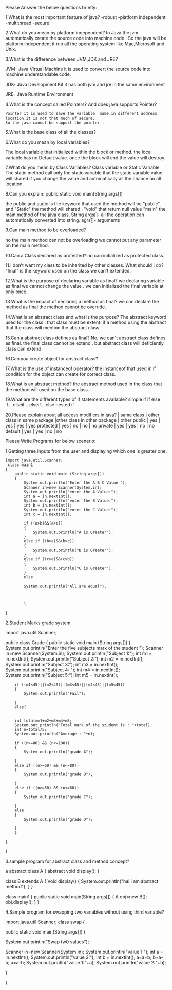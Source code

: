 Please Answer the below questions briefly:


1.What is the most important feature of java?
-robust
-platform independent
-multithread
-secure


2.What do you mean by platform independent?
In Java the jvm automatically create the source code into machine code .
So the java will be platform independent it run all the operating system like Mac,Microsoft and Unix.

3.What is the difference between JVM,JDK and JRE?

JVM- Java Virtual Machine 
it is used to convert the source code into machine understandable code.

JDK- Java Development Kit
it has both jvm and jre in the same environment

JRE- Java Runtime Environment 

4.What is the concept called Pointers? And does java supports Pointer?

	Pointer it is used to save the variable  name in different address location.it is not that much of secure.
	So the java cannot be support the pointer . 	

5.What is the base class of all the classes?



6.What do you mean by local variables?

The local variable that initialized within the block or method. the local variable has no Default value.
once the block will end the value will destroy.

7.What do you mean by Class Variables?
 Class variable or Static Variable
 The static method call only the static variable
 that the static variable value will shared if you change the value and automatically all the chance on all location.

8.Can you explain: public static void main(String args[])

the public and static is the keyword that used the method will be "public". and "Static" the method will shared .
 "void" that return null value "main"  the main method of the java class.
 String args[]- all the operation can automatically converted into string. agrs[]- arguments 

9.Can main method to be overloaded?

no the main method can not be overloading we cannot put any parameter on the main method. 

10.Can a Class declared as protected?
no can initialized as protected class.



11.I don’t want my class to be inherited by other classes. What should I do?
"final" is the keyword used on the class we can't extended. 

12.What is the purpose of declaring variable as final?
 we declaring variable as final we cannot change the value .
 we can initialized the final variable at only once. 

13.What is the impact of declaring a method as final?
we can declare the method as final the method cannot be override.


14.What is an abstract class and what is the purpose?
The abstract keyword used for the class . that class must be extent. 
if a method using the abstract that the class will mention the abstract class. 

15.Can a abstract class defines as final?
No, we can't abstract class defines as final.
the final class cannot be extend .
but abstract class will deficiently class can extend.

16.Can you create object for abstract class?



17.What is the use of instanceof operator?
 the instanceof that used in if condition for the object can create for correct class.  

18.What is an abstract method?
the abstract method used in the class that the method will used on the base class.


19.What are the different types of if statements available?
simple if 
if else
if... elseif... elseif... else
nested if



20.Please explain about all access modifiers in java?
			|	same class	|	other class in same package |other class in other package 	|	other
public 		|		yes		|			yes					|		yes						| 	yes	
protected	|		yes		|			no					|		no						|	no
private		|		yes		|			yes					|		no						|	no
default		|		yes		|			yes					|		no						|	no



Please Write Programs for below scenario:

1.Getting three inputs from the user and displaying which one is greater one.

	import java.util.Scanner;
	 class main1
	{
		public static void main (String args[])
		{
			System.out.println("Enter the A B C Value ");
			Scanner in=new Scanner(System.in);
			System.out.println("enter the A Value:");
			int a = in.nextInt();
			System.out.println("enter the B Value:");
			int b = in.nextInt();
			System.out.println("enter the C Value:");
			int c = in.nextInt();

			if ((a>b)&&(a>c))
			{
				System.out.println("A is Greater");
			}
			else if ((b>a)&&(b>c))
			{
				System.out.println("B is Greater");
			}
			else if ((c>a)&&(c>b))
			{
				System.out.println("C is Greater");
			}
			else 
			
			System.out.println("All are equal");
			
			
			
			}
		
	}
			


2.Student Marks grade system.

import java.util.Scanner;

public class Grade 
{
    public static void main (String args[])
    {
        System.out.println("Enter the five subjects mark of the student ");
        Scanner in=new Scanner(System.in);
        System.out.println("Subject 1:");
        int m1 = in.nextInt();
        System.out.println("Subject 2:");
        int m2 = in.nextInt();
        System.out.println("Subject 3:");
        int m3 = in.nextInt();
        System.out.println("Subject 4: ");
        int m4 = in.nextInt();
        System.out.println("Subject 5:");
        int m5 = in.nextInt();
       
        if ((m1<45)||(m2<45)||(m3<45)||(m4<45)||(m5<45))  
        {
            System.out.println("Fail");
                    
        }
        else{
            
        
        int total=m1+m2+m3+m4+m5;        
        System.out.println("Total mark of the student is : "+total);
        int n=total/5;
        System.out.println("Average : "+n);

        if ((n>=80) && (n<=100))
        {
            System.out.println("grade A");
                       
        }
        else if ((n>=60) && (n<=80))
        {
            System.out.println("grade B");
                       
        }
        else if ((n>=50) && (n<=60))
        {
            System.out.println("grade C");
                       
        }
        else
        {
            System.out.println("grade D");
                       
        }
        } 
    
    }
    
            
}

3.sample program for abstract class and method concept?


a
abstract class A
{
abstract void display();
}

class B extends A
{
Void display()
{
System.out.println("hai i am abstract method");
}
}

class main1
{
public static void main(String args[])
{
A obj=new B();
obj.display();
}
}


4.Sample program for swapping two variables without using third variable?

import java.util.Scanner;
class swap
{

public static void main(String args[])
{

 System.out.println("Swap tw0 values");
 
Scanner in=new Scanner(System.in);
        System.out.println("value 1:");
        int a = in.nextInt();
		System.out.println("value 2:");
        int b = in.nextInt();
		a=a+b;
		b=a-b;
		a=a-b;
		System.out.println("value 1:"+a);
		System.out.println("value 2:"+b);
        
		
        
		
		
		

}

}


